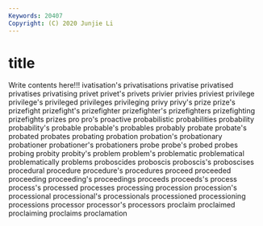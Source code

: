 ```yaml
---
Keywords: 20407
Copyright: (C) 2020 Junjie Li
---
```


# title

Write contents here!!!
ivatisation's 
privatisations 
privatise
privatised 
privatises 
privatising 
privet 
privet's 
privets 
privier 
privies 
priviest 
privilege
privilege's 
privileged 
privileges 
privileging 
privy 
privy's 
prize 
prize's 
prizefight 
prizefight's
prizefighter 
prizefighter's 
prizefighters 
prizefighting 
prizefights 
prizes 
pro 
pro's 
proactive 
probabilistic
probabilities 
probability 
probability's 
probable 
probable's 
probables 
probably 
probate 
probate's 
probated
probates 
probating 
probation 
probation's 
probationary 
probationer 
probationer's 
probationers 
probe 
probe's
probed 
probes 
probing 
probity 
probity's 
problem 
problem's 
problematic 
problematical 
problematically
problems 
proboscides 
proboscis 
proboscis's 
proboscises 
procedural 
procedure 
procedure's 
procedures 
proceed
proceeded 
proceeding 
proceeding's 
proceedings 
proceeds 
proceeds's 
process 
process's 
processed 
processes
processing 
procession 
procession's 
processional 
processional's 
processionals 
processioned 
processioning 
processions 
processor
processor's 
processors 
proclaim 
proclaimed 
proclaiming 
proclaims 
proclamation 
